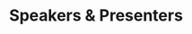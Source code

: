 ---
layout: board-of-directors
permalink: /programme/speakers-presenters
breadcrumb: Speakers & Presenters
title: Speakers & Presenters
---